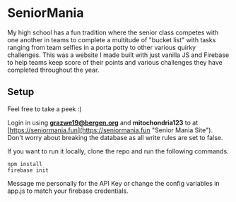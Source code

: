# SeniorMania

My high school has a fun tradition where the senior class competes with one another in teams to complete a multitude of "bucket list" with tasks ranging from team selfies in a porta potty to other various quirky challenges.
This was a website I made built with just vanilla JS and Firebase to help teams keep score of their points and various challenges they have completed throughout the year.

## Setup

Feel free to take a peek  :)

Login in using **grazwe19@bergen.org** and **mitochondria123** to at [https://seniormania.fun](https://seniormania.fun "Senior Mania Site"). Don't worry about breaking the database as all write rules are set to false.

If you want to run it locally, clone the repo and run the following commands.
```
npm install
firebase init
```
Message me personally for the API Key or change the config variables in app.js to match your firebase credentials.
